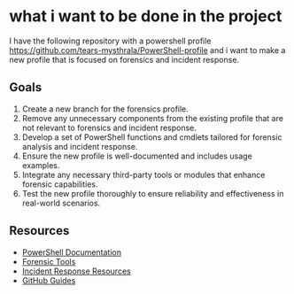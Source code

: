 # what i want to be done in the project

I have the following repository with a powershell profile https://github.com/tears-mysthrala/PowerShell-profile and i want to make a new profile that is focused on forensics and incident response.

## Goals

1. Create a new branch for the forensics profile.
2. Remove any unnecessary components from the existing profile that are not relevant to forensics and incident response.
3. Develop a set of PowerShell functions and cmdlets tailored for forensic analysis and incident response.
4. Ensure the new profile is well-documented and includes usage examples.
5. Integrate any necessary third-party tools or modules that enhance forensic capabilities.
6. Test the new profile thoroughly to ensure reliability and effectiveness in real-world scenarios.

## Resources

- [PowerShell Documentation](https://docs.microsoft.com/en-us/powershell/)
- [Forensic Tools](https://www.sans.org/tools/)
- [Incident Response Resources](https://www.incidentresponse.com/resources)
- [GitHub Guides](https://guides.github.com/)